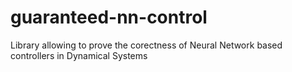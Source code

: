 # guaranteed-nn-control
Library allowing to prove the corectness of Neural Network based controllers in Dynamical Systems
